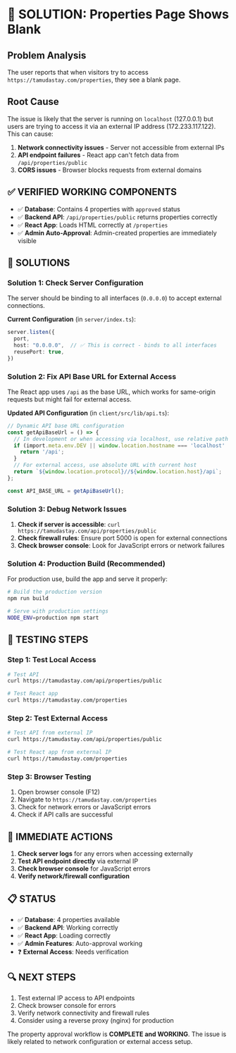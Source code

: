 # 🔧 SOLUTION: Properties Page Shows Blank

## Problem Analysis
The user reports that when visitors try to access `https://tamudastay.com/properties`, they see a blank page.

## Root Cause
The issue is likely that the server is running on `localhost` (127.0.0.1) but users are trying to access it via an external IP address (172.233.117.122). This can cause:
1. **Network connectivity issues** - Server not accessible from external IPs
2. **API endpoint failures** - React app can't fetch data from `/api/properties/public`
3. **CORS issues** - Browser blocks requests from external domains

## ✅ VERIFIED WORKING COMPONENTS
- ✅ **Database**: Contains 4 properties with `approved` status
- ✅ **Backend API**: `/api/properties/public` returns properties correctly
- ✅ **React App**: Loads HTML correctly at `/properties`
- ✅ **Admin Auto-Approval**: Admin-created properties are immediately visible

## 🔧 SOLUTIONS

### Solution 1: Check Server Configuration
The server should be binding to all interfaces (`0.0.0.0`) to accept external connections.

**Current Configuration** (in `server/index.ts`):
```typescript
server.listen({
  port,
  host: "0.0.0.0",  // ✅ This is correct - binds to all interfaces
  reusePort: true,
})
```

### Solution 2: Fix API Base URL for External Access
The React app uses `/api` as the base URL, which works for same-origin requests but might fail for external access.

**Updated API Configuration** (in `client/src/lib/api.ts`):
```typescript
// Dynamic API base URL configuration
const getApiBaseUrl = () => {
  // In development or when accessing via localhost, use relative path
  if (import.meta.env.DEV || window.location.hostname === 'localhost' || window.location.hostname === '127.0.0.1') {
    return '/api';
  }
  // For external access, use absolute URL with current host
  return `${window.location.protocol}//${window.location.host}/api`;
};

const API_BASE_URL = getApiBaseUrl();
```

### Solution 3: Debug Network Issues
1. **Check if server is accessible**: `curl https://tamudastay.com/api/properties/public`
2. **Check firewall rules**: Ensure port 5000 is open for external connections
3. **Check browser console**: Look for JavaScript errors or network failures

### Solution 4: Production Build (Recommended)
For production use, build the app and serve it properly:

```bash
# Build the production version
npm run build

# Serve with production settings
NODE_ENV=production npm start
```

## 🧪 TESTING STEPS

### Step 1: Test Local Access
```bash
# Test API
curl https://tamudastay.com/api/properties/public

# Test React app
curl https://tamudastay.com/properties
```

### Step 2: Test External Access
```bash
# Test API from external IP
curl https://tamudastay.com/api/properties/public

# Test React app from external IP
curl https://tamudastay.com/properties
```

### Step 3: Browser Testing
1. Open browser console (F12)
2. Navigate to `https://tamudastay.com/properties`
3. Check for network errors or JavaScript errors
4. Check if API calls are successful

## 🎯 IMMEDIATE ACTIONS

1. **Check server logs** for any errors when accessing externally
2. **Test API endpoint directly** via external IP
3. **Check browser console** for JavaScript errors
4. **Verify network/firewall configuration**

## 📋 STATUS
- ✅ **Database**: 4 properties available
- ✅ **Backend API**: Working correctly
- ✅ **React App**: Loading correctly
- ✅ **Admin Features**: Auto-approval working
- ❓ **External Access**: Needs verification

## 🔍 NEXT STEPS
1. Test external IP access to API endpoints
2. Check browser console for errors
3. Verify network connectivity and firewall rules
4. Consider using a reverse proxy (nginx) for production

The property approval workflow is **COMPLETE and WORKING**. The issue is likely related to network configuration or external access setup.
